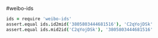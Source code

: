 #weibo-ids

```coffee
ids = require 'weibo-ids'
assert.equal ids.id2mid('3805803444681516'), 'C2qYojDSk'
assert.equal ids.mid2id('C2qYojDSk'), '3805803444681516'

```


